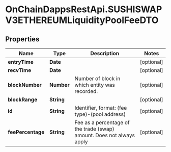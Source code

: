 # OnChainDappsRestApi.SUSHISWAPV3ETHEREUMLiquidityPoolFeeDTO

## Properties

Name | Type | Description | Notes
------------ | ------------- | ------------- | -------------
**entryTime** | **Date** |  | [optional] 
**recvTime** | **Date** |  | [optional] 
**blockNumber** | **Number** | Number of block in which entity was recorded. | [optional] 
**blockRange** | **String** |  | [optional] 
**id** | **String** | Identifier, format: (fee type)-(pool address) | [optional] 
**feePercentage** | **String** | Fee as a percentage of the trade (swap) amount. Does not always apply  | [optional] 


